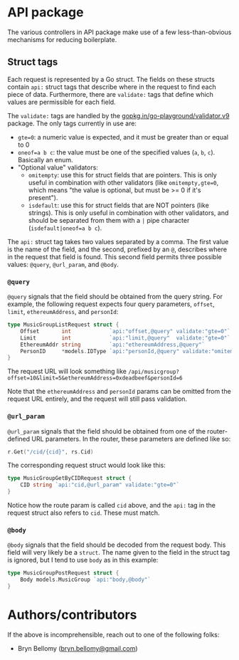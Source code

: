 
# API package

The various controllers in API package make use of a few less-than-obvious mechanisms for reducing boilerplate.

## Struct tags

Each request is represented by a Go struct.  The fields on these structs contain `api:` struct tags that describe where in the request to find each piece of data.  Furthermore, there are `validate:` tags that define which values are permissible for each field.

The `validate:` tags are handled by the [gopkg.in/go-playground/validator.v9](https://github.com/go-playground/validator/tree/v9.24.0) package.  The only tags currently in use are:
- `gte=0`: a numeric value is expected, and it must be greater than or equal to 0
- `oneof=a b c`: the value must be one of the specified values (`a`, `b`, `c`).  Basically an enum.
- "Optional value" validators:
    - `omitempty`: use this for struct fields that are pointers.  This is only useful in combination with other validators (like `omitempty,gte=0`, which means "the value is optional, but must be >= 0 if it's present").
    - `isdefault`: use this for struct fields that are NOT pointers (like strings).  This is only useful in combination with other validators, and should be separated from them with a `|` pipe character (`isdefault|oneof=a b c`).

The `api:` struct tag takes two values separated by a comma.  The first value is the name of the field, and the second, prefixed by an `@`, describes where in the request that field is found.  This second field permits three possible values: `@query`, `@url_param`, and `@body`.

### `@query`

`@query` signals that the field should be obtained from the query string.  For example, the following request expects four query parameters, `offset`, `limit`, `ethereumAddress`, and `personId`:

```go
type MusicGroupListRequest struct {
    Offset       int            `api:"offset,@query" validate:"gte=0"`
    Limit        int            `api:"limit,@query"  validate:"gte=0"`
    EthereumAddr string         `api:"ethereumAddress,@query"`
    PersonID     *models.IDType `api:"personId,@query" validate:"omitempty,gte=0"`
}
```

The request URL will look something like `/api/musicgroup?offset=10&limit=5&ethereumAddress=0xdeadbeef&personId=6`

Note that the `ethereumAddress` and `personId` params can be omitted from the request URL entirely, and the request will still pass validation.


### `@url_param`

`@url_param` signals that the field should be obtained from one of the router-defined URL parameters.  In the router, these parameters are defined like so:

```go
r.Get("/cid/{cid}", rs.Cid)
```

The corresponding request struct would look like this:

```go
type MusicGroupGetByCIDRequest struct {
    CID string `api:"cid,@url_param" validate:"gte=0"`
}
```

Notice how the route param is called `cid` above, and the `api:` tag in the request struct also refers to `cid`.  These must match.


### `@body`

`@body` signals that the field should be decoded from the request body.  This field will very likely be a `struct`.  The name given to the field in the struct tag is ignored, but I tend to use `body` as in this example:

```go
type MusicGroupPostRequest struct {
    Body models.MusicGroup `api:"body,@body"`
}
```


# Authors/contributors

If the above is incomprehensible, reach out to one of the following folks:

- Bryn Bellomy (<bryn.bellomy@gmail.com>)


